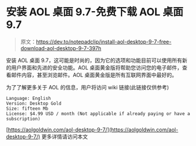 # 安装 AOL 桌面 9.7-免费下载 AOL 桌面 9.7

> 原文：<https://dev.to/notepadclip/install-aol-desktop-9-7-free-download-aol-desktop-9-7-397h>

安装 AOL 桌面 9.7，这可能是时尚的，因为它的选项和功能目前可以使用所有新的用户界面和先进的安全功能。AOL 桌面黄金版将帮助您访问您的电子邮件，查看邮件内容，甚至浏览邮件。AOL 桌面黄金版是所有互联网界面中最好的。

为了了解更多关于 AOL 的信息，用户将访问 wiki 链接(此链接仅供参考)

```
Language: English
Version: Desktop Gold
Size: fifteen Mb
License: $4.99 USD / month (Not applicable if already paying or have a subscription) 
```

[https://aolgoldwin.com/aol-desktop-9-7/](https://aolgoldwin.com/aol-desktop-9-7/)
更多详情请访问本文